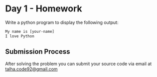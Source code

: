# Day 1 - Homework

Write a python program to display the following output:
```txt
My name is [your-name]
I love Python
```

## Submission Process
After solving the problem you can submit your source code via email at talha.code92@gmail.com
